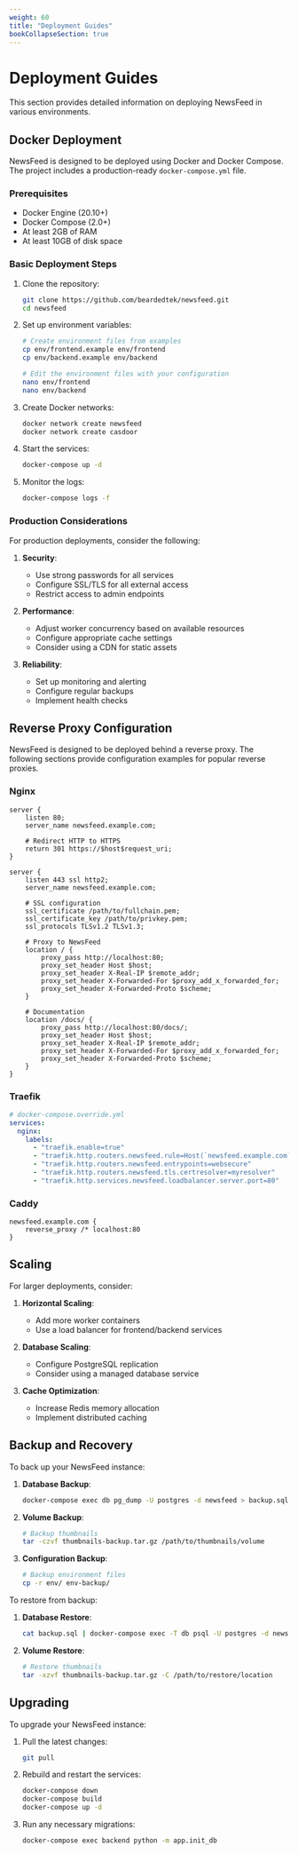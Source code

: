 ```yaml
---
weight: 60
title: "Deployment Guides"
bookCollapseSection: true
---
```


# Deployment Guides

This section provides detailed information on deploying NewsFeed in various environments.

## Docker Deployment

NewsFeed is designed to be deployed using Docker and Docker Compose. The project includes a production-ready `docker-compose.yml` file.

### Prerequisites

- Docker Engine (20.10+)
- Docker Compose (2.0+)
- At least 2GB of RAM
- At least 10GB of disk space

### Basic Deployment Steps

1. Clone the repository:
   ```bash
   git clone https://github.com/beardedtek/newsfeed.git
   cd newsfeed
   ```

2. Set up environment variables:
   ```bash
   # Create environment files from examples
   cp env/frontend.example env/frontend
   cp env/backend.example env/backend
   
   # Edit the environment files with your configuration
   nano env/frontend
   nano env/backend
   ```

3. Create Docker networks:
   ```bash
   docker network create newsfeed
   docker network create casdoor
   ```

4. Start the services:
   ```bash
   docker-compose up -d
   ```

5. Monitor the logs:
   ```bash
   docker-compose logs -f
   ```

### Production Considerations

For production deployments, consider the following:

1. **Security**:
   - Use strong passwords for all services
   - Configure SSL/TLS for all external access
   - Restrict access to admin endpoints

2. **Performance**:
   - Adjust worker concurrency based on available resources
   - Configure appropriate cache settings
   - Consider using a CDN for static assets

3. **Reliability**:
   - Set up monitoring and alerting
   - Configure regular backups
   - Implement health checks

## Reverse Proxy Configuration

NewsFeed is designed to be deployed behind a reverse proxy. The following sections provide configuration examples for popular reverse proxies.

### Nginx

```nginx
server {
    listen 80;
    server_name newsfeed.example.com;
    
    # Redirect HTTP to HTTPS
    return 301 https://$host$request_uri;
}

server {
    listen 443 ssl http2;
    server_name newsfeed.example.com;
    
    # SSL configuration
    ssl_certificate /path/to/fullchain.pem;
    ssl_certificate_key /path/to/privkey.pem;
    ssl_protocols TLSv1.2 TLSv1.3;
    
    # Proxy to NewsFeed
    location / {
        proxy_pass http://localhost:80;
        proxy_set_header Host $host;
        proxy_set_header X-Real-IP $remote_addr;
        proxy_set_header X-Forwarded-For $proxy_add_x_forwarded_for;
        proxy_set_header X-Forwarded-Proto $scheme;
    }
    
    # Documentation
    location /docs/ {
        proxy_pass http://localhost:80/docs/;
        proxy_set_header Host $host;
        proxy_set_header X-Real-IP $remote_addr;
        proxy_set_header X-Forwarded-For $proxy_add_x_forwarded_for;
        proxy_set_header X-Forwarded-Proto $scheme;
    }
}
```

### Traefik

```yaml
# docker-compose.override.yml
services:
  nginx:
    labels:
      - "traefik.enable=true"
      - "traefik.http.routers.newsfeed.rule=Host(`newsfeed.example.com`)"
      - "traefik.http.routers.newsfeed.entrypoints=websecure"
      - "traefik.http.routers.newsfeed.tls.certresolver=myresolver"
      - "traefik.http.services.newsfeed.loadbalancer.server.port=80"
```

### Caddy

```
newsfeed.example.com {
    reverse_proxy /* localhost:80
}
```

## Scaling

For larger deployments, consider:

1. **Horizontal Scaling**:
   - Add more worker containers
   - Use a load balancer for frontend/backend services

2. **Database Scaling**:
   - Configure PostgreSQL replication
   - Consider using a managed database service

3. **Cache Optimization**:
   - Increase Redis memory allocation
   - Implement distributed caching

## Backup and Recovery

To back up your NewsFeed instance:

1. **Database Backup**:
   ```bash
   docker-compose exec db pg_dump -U postgres -d newsfeed > backup.sql
   ```

2. **Volume Backup**:
   ```bash
   # Backup thumbnails
   tar -czvf thumbnails-backup.tar.gz /path/to/thumbnails/volume
   ```

3. **Configuration Backup**:
   ```bash
   # Backup environment files
   cp -r env/ env-backup/
   ```

To restore from backup:

1. **Database Restore**:
   ```bash
   cat backup.sql | docker-compose exec -T db psql -U postgres -d newsfeed
   ```

2. **Volume Restore**:
   ```bash
   # Restore thumbnails
   tar -xzvf thumbnails-backup.tar.gz -C /path/to/restore/location
   ```

## Upgrading

To upgrade your NewsFeed instance:

1. Pull the latest changes:
   ```bash
   git pull
   ```

2. Rebuild and restart the services:
   ```bash
   docker-compose down
   docker-compose build
   docker-compose up -d
   ```

3. Run any necessary migrations:
   ```bash
   docker-compose exec backend python -m app.init_db
   ``` 